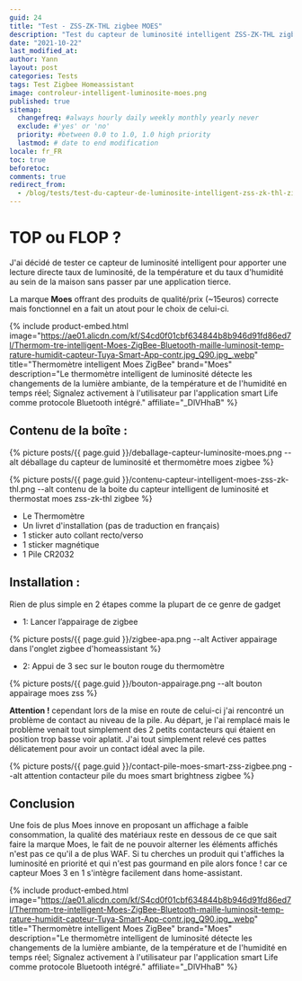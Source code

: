 ```yaml
---
guid: 24
title: "Test - ZSS-ZK-THL zigbee MOES"
description: "Test du capteur de luminosité intelligent ZSS-ZK-THL zigbee MOES dans Homeassistant"
date: "2021-10-22"
last_modified_at:
author: Yann
layout: post
categories: Tests
tags: Test Zigbee Homeassistant
image: controleur-intelligent-luminosite-moes.png
published: true
sitemap:
  changefreq: #always hourly daily weekly monthly yearly never
  exclude: #'yes' or 'no'
  priority: #between 0.0 to 1.0, 1.0 high priority
  lastmod: # date to end modification
locale: fr_FR
toc: true
beforetoc:
comments: true
redirect_from:
  - /blog/tests/test-du-capteur-de-luminosite-intelligent-zss-zk-thl-zigbee-moes
---
```


# TOP ou FLOP ?

J'ai décidé de tester ce capteur de luminosité intelligent pour apporter une lecture directe taux de luminosité, de la température et du taux d'humidité au sein de la maison sans passer par une application tierce.

La marque **Moes** offrant des produits de qualité/prix (~15euros) correcte mais fonctionnel en a fait un atout pour le choix de celui-ci.

{% include product-embed.html image="https://ae01.alicdn.com/kf/S4cd0f01cbf634844b8b946d91fd86ed7l/Thermom-tre-intelligent-Moes-ZigBee-Bluetooth-maille-luminosit-temp-rature-humidit-capteur-Tuya-Smart-App-contr.jpg_Q90.jpg_.webp" title="Thermomètre intelligent Moes ZigBee" brand="Moes" description="Le thermomètre intelligent de luminosité détecte les changements de la lumière ambiante, de la température et de l'humidité en temps réel; Signalez activement à l'utilisateur par l'application smart Life comme protocole Bluetooth intégré." affiliate="_DlVHhaB" %}

## **Contenu de la boîte :**

{% picture posts/{{ page.guid }}/deballage-capteur-luminosite-moes.png --alt déballage du capteur de luminosité et thermomètre moes zigbee %}

{% picture posts/{{ page.guid }}/contenu-capteur-intelligent-moes-zss-zk-thl.png --alt contenu de la boite du capteur intelligent de luminosité et thermostat moes zss-zk-thl zigbee %}


- Le Thermomètre
- Un livret d'installation (pas de traduction en français)
- 1 sticker auto collant recto/verso
- 1 sticker magnétique
- 1 Pile CR2032

## **Installation :**

Rien de plus simple en 2 étapes comme la plupart de ce genre de gadget

- 1: Lancer l’appairage de zigbee

{% picture posts/{{ page.guid }}/zigbee-apa.png --alt Activer appairage dans l'onglet zigbee d'homeassistant %}

- 2: Appui de 3 sec sur le bouton rouge du thermomètre

{% picture posts/{{ page.guid }}/bouton-appairage.png --alt bouton appairage moes zss %}

**Attention !** cependant lors de la mise en route de celui-ci j'ai rencontré un problème de contact au niveau de la pile. Au départ, je l'ai remplacé mais le problème venait tout simplement des 2 petits contacteurs qui étaient en position trop basse voir aplatit. J'ai tout simplement relevé ces pattes délicatement pour avoir un contact idéal avec la pile.

{% picture posts/{{ page.guid }}/contact-pile-moes-smart-zss-zigbee.png --alt attention contacteur pile du moes smart brightness zigbee %}

## Conclusion

Une fois de plus Moes innove en proposant un affichage a faible consommation, la qualité des matériaux reste en dessous de ce que sait faire la marque Moes, le fait de ne pouvoir alterner les éléments affichés n'est pas ce qu'il a de plus WAF. Si tu cherches un produit qui t'affiches la luminosité en priorité et qui n'est pas gourmand en pile alors fonce ! car ce capteur Moes 3 en 1 s'intègre facilement dans home-assistant.

{% include product-embed.html image="https://ae01.alicdn.com/kf/S4cd0f01cbf634844b8b946d91fd86ed7l/Thermom-tre-intelligent-Moes-ZigBee-Bluetooth-maille-luminosit-temp-rature-humidit-capteur-Tuya-Smart-App-contr.jpg_Q90.jpg_.webp" title="Thermomètre intelligent Moes ZigBee" brand="Moes" description="Le thermomètre intelligent de luminosité détecte les changements de la lumière ambiante, de la température et de l'humidité en temps réel; Signalez activement à l'utilisateur par l'application smart Life comme protocole Bluetooth intégré." affiliate="_DlVHhaB" %}
